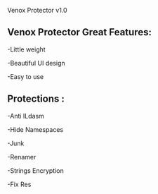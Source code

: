 Venox Protector v1.0

## Venox Protector Great Features:

-Little weight

-Beautiful UI design

-Easy to use

## Protections :

-Anti ILdasm

-Hide Namespaces

-Junk

-Renamer

-Strings Encryption

-Fix Res
